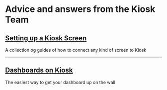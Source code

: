 # Advice and answers from the Kiosk Team

## [Setting up a Kiosk Screen](articles/screens/index)
A collection og guides of how to connect any kind of screen to Kiosk

--- 

## [Dashboards on Kiosk](articles/dashboards)
The easiest way to get your dashboard up on the wall

